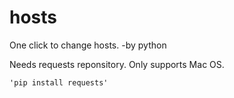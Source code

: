 # hosts
One click to change hosts. -by python

Needs requests reponsitory.
Only supports Mac OS.

    'pip install requests'

